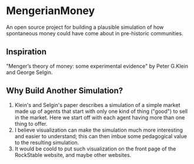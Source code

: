 # MengerianMoney
An open source project for building a plausible simulation of how spontaneous money could have come about in pre-historic communities. 
## Inspiration
"Menger’s theory of money: some experimental evidence" by Peter G.Klein and George Selgin.
## Why Build Another Simulation?
1. Klein's and Selgin's paper describes a simulation of a simple market made up of agents that start with only one kind of thing ("good") to sell in the market. Here we start off with each agent having more than one thing to offer.
2. I believe visualization can make the simulation much more interesting and easier to understand; this can then imbue some pedagogical value to the resulting simulation.
3. It would be coold to put such visualization on the front page of the RockStable website, and maybe other websites.
